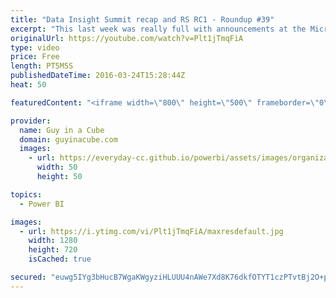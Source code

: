 ```yaml
---
title: "Data Insight Summit recap and RS RC1 - Roundup #39"
excerpt: "This last week was really full with announcements at the Microsoft Data Insight Summit, along with the release of SQL Server 2016 RC1 last Friday. This included updates to Reporting Services.  Over 5 million subscribers are embracing Power BI for modern business intelligence https://powerbi.microsoft.com/en-us/blog/over-5-million-subscribers-are-embracing-power-bi-for-modern-business-intelligence/"
originalUrl: https://youtube.com/watch?v=Plt1jTmqFiA
type: video
price: Free
length: PT5M5S
publishedDateTime: 2016-03-24T15:28:44Z
heat: 50

featuredContent: "<iframe width=\"800\" height=\"500\" frameborder=\"0\" src=\"https://www.youtube.com/embed/Plt1jTmqFiA\" allow=\"accelerometer; autoplay; encrypted-media; gyroscope; picture-in-picture\" allowfullscreen></iframe>"

provider:
  name: Guy in a Cube
  domain: guyinacube.com
  images:
    - url: https://everyday-cc.github.io/powerbi/assets/images/organizations/guyinacube.com-50x50.jpg
      width: 50
      height: 50

topics:
  - Power BI

images:
  - url: https://i.ytimg.com/vi/Plt1jTmqFiA/maxresdefault.jpg
    width: 1280
    height: 720
    isCached: true

secured: "euwg5IYg3bHucB7WgaKWgyziHLUUU4nAWe7Xd8K76dkfOTYT1czPTvtBj2O+pnsGEZztDxfsA2/JeB/V6oyM+fzqjgGLt9TkFK2a673lH5FsCwinfQoAIHwMIneU2f0l5PNb1ZGy2ixaekK8qdgMsS9y6Bunaq1QBwAYbQtDVCMd7/fckusSby0jiN/HCNP5Z5ztdovPkyg4iIq8FrhZpHLnidVcN7Q15nt1lyAjyJoO0VDMYRDPjoh0/9neafCn0eUWIk9+zhgIEo7CGf9WSX1qq+bgr/3RtwfEOLthi2qqh8eTwySWrBI/b33b0WESyxggfZlfI5H9sOShhzCGJvU8dNPZNtFDPDxa9yGuHocQpoiUYSBP8KeCPI1egod7BEx+7NJJwezdE7skXMkGv5Zz6OUJmyDjnWyUy2RAegA=;a3BhmytJUKbQTYSpdfGBSA=="
---
```


